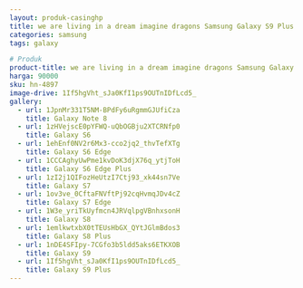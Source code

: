 ```yaml
---
layout: produk-casinghp
title: we are living in a dream imagine dragons Samsung Galaxy S9 Plus Case
categories: samsung
tags: galaxy

# Produk
product-title: we are living in a dream imagine dragons Samsung Galaxy S9 Plus Case
harga: 90000
sku: hn-4897
image-drive: 1If5hgVht_sJa0KfI1ps9OUTnIDfLcd5_
gallery:
  - url: 1JpnMr331T5NM-BPdFy6uRgmmGJUfiCza
    title: Galaxy Note 8
  - url: 1zHVejscE0pYFWQ-uQbOGBju2XTCRNfp0
    title: Galaxy S6
  - url: 1ehEnf0NV2r6Mx3-cco2jq2_thvTefXTg
    title: Galaxy S6 Edge
  - url: 1CCCAghyUwPme1kvDoK3djX76q_ytjToH
    title: Galaxy S6 Edge Plus
  - url: 1zI2j1QIFozHeUtzI7Ctj93_xk44sn7Ve
    title: Galaxy S7
  - url: 1ov3ve_0CftaFNVftPj92cqHvmqJDv4cZ
    title: Galaxy S7 Edge
  - url: 1W3e_yriTkUyfmcn4JRVqlpgVBnhxsonH
    title: Galaxy S8
  - url: 1emlkwtxbX0tTEUsHbGX_QYtJGlmBdos3
    title: Galaxy S8 Plus
  - url: 1nDE4SFIpy-7CGfo3b5ldd5aks6ETKXOB
    title: Galaxy S9
  - url: 1If5hgVht_sJa0KfI1ps9OUTnIDfLcd5_
    title: Galaxy S9 Plus
---
```

